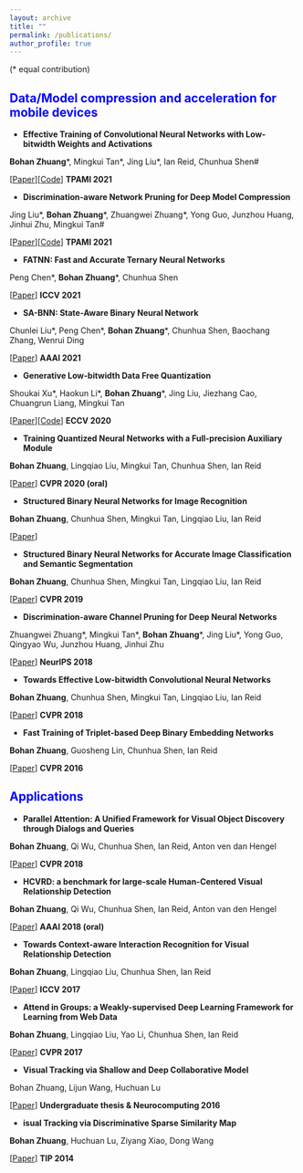 ```yaml
---
layout: archive
title: ""
permalink: /publications/
author_profile: true
---
```



(\* equal contribution)


## <span style="color:blue"> Data/Model compression and acceleration for mobile devices </span>


- **Effective Training of Convolutional Neural Networks with Low-bitwidth Weights and Activations**

**Bohan Zhuang**\*, Mingkui Tan\*, Jing Liu\*, Ian Reid, Chunhua Shen\#

[[Paper](https://arxiv.org/pdf/1908.04680.pdf)][[Code](https://github.com/bohanzhuang/Towards-Effective-Low-bitwidth-Convolutional-Neural-Networks)] **TPAMI 2021**


- **Discrimination-aware Network Pruning for Deep Model Compression**

Jing Liu\*, **Bohan Zhuang**\*, Zhuangwei Zhuang\*, Yong Guo, Junzhou Huang, Jinhui Zhu, Mingkui Tan\#

[[Paper](https://ieeexplore.ieee.org/document/9384353)][[Code](https://github.com/SCUT-AILab/DCP)] **TPAMI 2021**


- **FATNN: Fast and Accurate Ternary Neural Networks**

Peng Chen\*,  **Bohan Zhuang**\*, Chunhua Shen

[[Paper](https://arxiv.org/pdf/2008.05101.pdf)]  **ICCV 2021**


- **SA-BNN: State-Aware Binary Neural Network**

Chunlei Liu\*, Peng Chen\*, **Bohan Zhuang**\*, Chunhua Shen, Baochang Zhang, Wenrui Ding

[[Paper](https://ojs.aaai.org/index.php/AAAI/article/view/16306)] **AAAI 2021**


- **Generative Low-bitwidth Data Free Quantization**

Shoukai Xu\*, Haokun Li\*, **Bohan Zhuang**\*, Jing Liu, Jiezhang Cao, Chuangrun Liang, Mingkui Tan

[[Paper](https://www.ecva.net/papers/eccv_2020/papers_ECCV/papers/123570001.pdf)][[Code](https://github.com/xushoukai/GDFQ)] **ECCV 2020**


- **Training Quantized Neural Networks with a Full-precision Auxiliary Module**

**Bohan Zhuang**, Lingqiao Liu, Mingkui Tan, Chunhua Shen, Ian Reid

[[Paper](https://openaccess.thecvf.com/content_CVPR_2020/papers/Zhuang_Training_Quantized_Neural_Networks_With_a_Full-Precision_Auxiliary_Module_CVPR_2020_paper.pdf)]  **CVPR 2020 (oral)** 


- **Structured Binary Neural Networks for Image Recognition**

**Bohan Zhuang**,  Chunhua Shen, Mingkui Tan, Lingqiao Liu, Ian Reid

[[Paper](https://arxiv.org/pdf/1909.09934.pdf)]  


- **Structured Binary Neural Networks for Accurate Image Classification and Semantic Segmentation**

**Bohan Zhuang**, Chunhua Shen, Mingkui Tan, Lingqiao Liu, Ian Reid

[[Paper](https://openaccess.thecvf.com/content_CVPR_2019/papers/Zhuang_Structured_Binary_Neural_Networks_for_Accurate_Image_Classification_and_Semantic_CVPR_2019_paper.pdf)]  **CVPR 2019**


- **Discrimination-aware Channel Pruning for Deep Neural Networks**

Zhuangwei Zhuang\*, Mingkui Tan\*, **Bohan Zhuang**\*, Jing Liu\*, Yong Guo, Qingyao Wu, Junzhou Huang, Jinhui Zhu  

[[Paper](https://proceedings.neurips.cc/paper/2018/file/55a7cf9c71f1c9c495413f934dd1a158-Paper.pdf)] **NeurIPS 2018**


- **Towards Effective Low-bitwidth Convolutional Neural Networks**

**Bohan Zhuang**, Chunhua Shen, Mingkui Tan, Lingqiao Liu, Ian Reid

[[Paper](https://openaccess.thecvf.com/content_cvpr_2018/papers/Zhuang_Towards_Effective_Low-Bitwidth_CVPR_2018_paper.pdf)] **CVPR 2018**


- **Fast Training of Triplet-based Deep Binary Embedding Networks**

**Bohan Zhuang**, Guosheng Lin, Chunhua Shen, Ian Reid

[[Paper](https://www.cv-foundation.org/openaccess/content_cvpr_2016/papers/Zhuang_Fast_Training_of_CVPR_2016_paper.pdf)] **CVPR 2016**



## <span style="color:blue"> Applications </span>


- **Parallel Attention: A Unified Framework for Visual Object Discovery through Dialogs and Queries**

**Bohan Zhuang**, Qi Wu, Chunhua Shen, Ian Reid,  Anton ven dan Hengel 

[[Paper](https://openaccess.thecvf.com/content_cvpr_2018/papers/Zhuang_Parallel_Attention_A_CVPR_2018_paper.pdf)] **CVPR 2018**


- **HCVRD: a benchmark for large-scale Human-Centered Visual Relationship Detection**

**Bohan Zhuang**, Qi Wu, Chunhua Shen, Ian Reid, Anton van den Hengel

[[Paper](https://ojs.aaai.org/index.php/AAAI/article/view/12260)] **AAAI 2018 (oral)**



- **Towards Context-aware Interaction Recognition for Visual Relationship Detection**

**Bohan Zhuang**, Lingqiao Liu, Chunhua Shen, Ian Reid

[[Paper](https://openaccess.thecvf.com/content_ICCV_2017/papers/Zhuang_Towards_Context-Aware_Interaction_ICCV_2017_paper.pdf)] **ICCV 2017**


- **Attend in Groups: a Weakly-supervised Deep Learning Framework for Learning from Web Data**

**Bohan Zhuang**, Lingqiao Liu, Yao Li, Chunhua Shen, Ian Reid

[[Paper](https://openaccess.thecvf.com/content_cvpr_2017/papers/Zhuang_Attend_in_Groups_CVPR_2017_paper.pdf)] **CVPR 2017**


- **Visual Tracking via Shallow and Deep Collaborative Model**

Bohan Zhuang, Lijun Wang, Huchuan Lu

[[Paper](https://www.sciencedirect.com/science/article/abs/pii/S0925231216309663)] **Undergraduate thesis & Neurocomputing 2016**


- **isual Tracking via Discriminative Sparse Similarity Map**

**Bohan Zhuang**, Huchuan Lu, Ziyang Xiao, Dong Wang

[[Paper](https://ieeexplore.ieee.org/document/6748981)] **TIP 2014**












